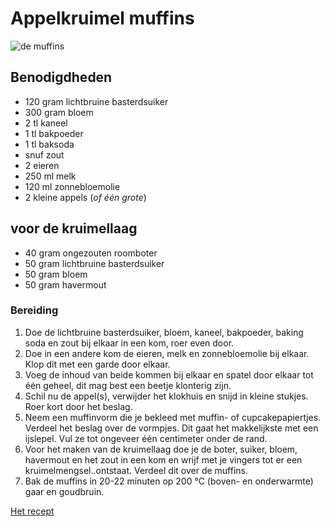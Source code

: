 # Appelkruimel muffins

![de muffins][afbeelding]

[afbeelding]: file:///C:/Users/Eliza/OneDrive%20-%20Mediacollege%20Amsterdam/Bewijzenmap/jaar1/periode1.1/m1skil/opdrachten/les06/skil.les6.markdowns/appel-kruimelmuffins-2a.jpg

## Benodigdheden

* 120 gram lichtbruine basterdsuiker
* 300 gram bloem
* 2 tl kaneel
* 1 tl bakpoeder
* 1 tl baksoda
* snuf zout
* 2 eieren
* 250 ml melk
* 120 ml zonnebloemolie
* 2 kleine appels (_of één grote_)
  
## voor de kruimellaag

* 40 gram ongezouten roomboter
* 50 gram lichtbruine basterdsuiker
* 50 gram bloem
* 50 gram havermout
  
### Bereiding

1. Doe de lichtbruine basterdsuiker, bloem, kaneel, bakpoeder, baking soda en zout bij elkaar in een kom, roer even door.
2. Doe in een andere kom de eieren, melk en zonnebloemolie bij elkaar. Klop dit met een garde door elkaar.
3. Voeg de inhoud van beide kommen bij elkaar en spatel door elkaar tot één geheel, dit mag best een beetje klonterig zijn.
4. Schil nu de appel(s), verwijder het klokhuis en snijd in kleine stukjes. Roer kort door het beslag.
5. Neem een muffinvorm die je bekleed met muffin- of cupcakepapiertjes. Verdeel het beslag over de vormpjes. Dit gaat het makkelijkste met een ijslepel. Vul ze tot ongeveer één centimeter onder de rand.
6. Voor het maken van de kruimellaag doe je de boter, suiker, bloem, havermout en het zout in een kom en wrijf met je vingers tot er een kruimelmengsel..ontstaat. Verdeel dit over de muffins.
7. Bak de muffins in 20-22 minuten op 200 °C (boven- en onderwarmte) gaar en goudbruin.

[Het recept][recept]

[recept]: https://www.laurasbakery.nl/appel-kruimel-muffins/